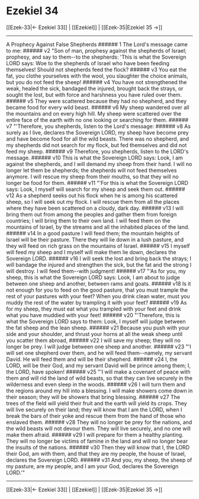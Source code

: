 # Ezekiel 34

[[Ezek-33|← Ezekiel 33]] | [[Ezekiel]] | [[Ezek-35|Ezekiel 35 →]]
***

A Prophecy Against False Shepherds ###### 1 The Lord's message came to me: ###### v2 "Son of man, prophesy against the shepherds of Israel; prophesy, and say to them--to the shepherds: 'This is what the Sovereign LORD says: Woe to the shepherds of Israel who have been feeding themselves! Should not shepherds feed the flock? ###### v3 You eat the fat, you clothe yourselves with the wool, you slaughter the choice animals, but you do not feed the sheep! ###### v4 You have not strengthened the weak, healed the sick, bandaged the injured, brought back the strays, or sought the lost, but with force and harshness you have ruled over them. ###### v5 They were scattered because they had no shepherd, and they became food for every wild beast. ###### v6 My sheep wandered over all the mountains and on every high hill. My sheep were scattered over the entire face of the earth with no one looking or searching for them. ###### v7 "'Therefore, you shepherds, listen to the Lord's message: ###### v8 As surely as I live, declares the Sovereign LORD, my sheep have become prey and have become food for all the wild beasts. There was no shepherd, and my shepherds did not search for my flock, but fed themselves and did not feed my sheep. ###### v9 Therefore, you shepherds, listen to the LORD's message. ###### v10 This is what the Sovereign LORD says: Look, I am against the shepherds, and I will demand my sheep from their hand. I will no longer let them be shepherds; the shepherds will not feed themselves anymore. I will rescue my sheep from their mouths, so that they will no longer be food for them. ###### v11 "'For this is what the Sovereign LORD says: Look, I myself will search for my sheep and seek them out. ###### v12 As a shepherd seeks out his flock when he is among his scattered sheep, so I will seek out my flock. I will rescue them from all the places where they have been scattered on a cloudy, dark day. ###### v13 I will bring them out from among the peoples and gather them from foreign countries; I will bring them to their own land. I will feed them on the mountains of Israel, by the streams and all the inhabited places of the land. ###### v14 In a good pasture I will feed them; the mountain heights of Israel will be their pasture. There they will lie down in a lush pasture, and they will feed on rich grass on the mountains of Israel. ###### v15 I myself will feed my sheep and I myself will make them lie down, declares the Sovereign LORD. ###### v16 I will seek the lost and bring back the strays; I will bandage the injured and strengthen the sick, but the fat and the strong I will destroy. I will feed them--with judgment! ###### v17 "'As for you, my sheep, this is what the Sovereign LORD says: Look, I am about to judge between one sheep and another, between rams and goats. ###### v18 Is it not enough for you to feed on the good pasture, that you must trample the rest of your pastures with your feet? When you drink clean water, must you muddy the rest of the water by trampling it with your feet? ###### v19 As for my sheep, they must eat what you trampled with your feet and drink what you have muddied with your feet! ###### v20 "'Therefore, this is what the Sovereign LORD says to them: Look, I myself will judge between the fat sheep and the lean sheep. ###### v21 Because you push with your side and your shoulder, and thrust your horns at all the weak sheep until you scatter them abroad, ###### v22 I will save my sheep; they will no longer be prey. I will judge between one sheep and another. ###### v23 "'I will set one shepherd over them, and he will feed them--namely, my servant David. He will feed them and will be their shepherd. ###### v24 I, the LORD, will be their God, and my servant David will be prince among them; I, the LORD, have spoken! ###### v25 "'I will make a covenant of peace with them and will rid the land of wild beasts, so that they can live securely in the wilderness and even sleep in the woods. ###### v26 I will turn them and the regions around my hill into a blessing. I will make showers come down in their season; they will be showers that bring blessing. ###### v27 The trees of the field will yield their fruit and the earth will yield its crops. They will live securely on their land; they will know that I am the LORD, when I break the bars of their yoke and rescue them from the hand of those who enslaved them. ###### v28 They will no longer be prey for the nations, and the wild beasts will not devour them. They will live securely, and no one will make them afraid. ###### v29 I will prepare for them a healthy planting. They will no longer be victims of famine in the land and will no longer bear the insults of the nations. ###### v30 Then they will know that I, the LORD their God, am with them, and that they are my people, the house of Israel, declares the Sovereign LORD. ###### v31 And you, my sheep, the sheep of my pasture, are my people, and I am your God, declares the Sovereign LORD.'"

***
[[Ezek-33|← Ezekiel 33]] | [[Ezekiel]] | [[Ezek-35|Ezekiel 35 →]]
